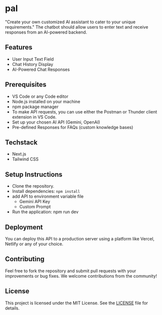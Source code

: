 # pal

"Create your own customized AI assistant to cater to your unique requirements." The chatbot should allow users to enter text and receive responses from an AI-powered backend.

## Features

- User Input Text Field
- Chat History Display
- AI-Powered Chat Responses

## Prerequisites

- VS Code or any Code editor
- Node.js installed on your machine
- npm package manager
- To make API requests, you can use either the Postman or Thunder client extension in VS Code.
- Set up your chosen AI API (Gemini, OpenAI)
- Pre-defined Responses for FAQs (custom knowledge bases)

## Techstack

- Next.js
- Tailwind CSS

## Setup Instructions

- Clone the repository.
- Install dependencies: ```npm install```
- add API to environment variable file
  - Gemini API Key 
  - Custom Prompt
- Run the application: npm run dev 

## Deployment

You can deploy this API to a production server using a platform like Vercel, Netlify or any of your choice.

## Contributing

Feel free to fork the repository and submit pull requests with your improvements or bug fixes. We welcome contributions from the community!

## License

This project is licensed under the MIT License.  See the [LICENSE](LICENSE) file for details.
